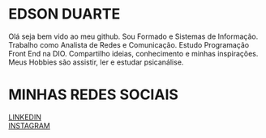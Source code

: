 # EDSON DUARTE

Olá seja bem vido ao meu github. Sou Formado e Sistemas de Informação. Trabalho como Analista de Redes e Comunicação. Estudo Programação Front End na DIO. Compartilho ideias, conhecimento e minhas inspirações. Meus Hobbies são assistir, ler e estudar psicanálise.

# MINHAS REDES SOCIAIS

[LINKEDIN](https://www.linkedin.com/in/edsonduartesi/) <br>
[INSTAGRAM](https://www.instagram.com/ejcduarte/) <br>

